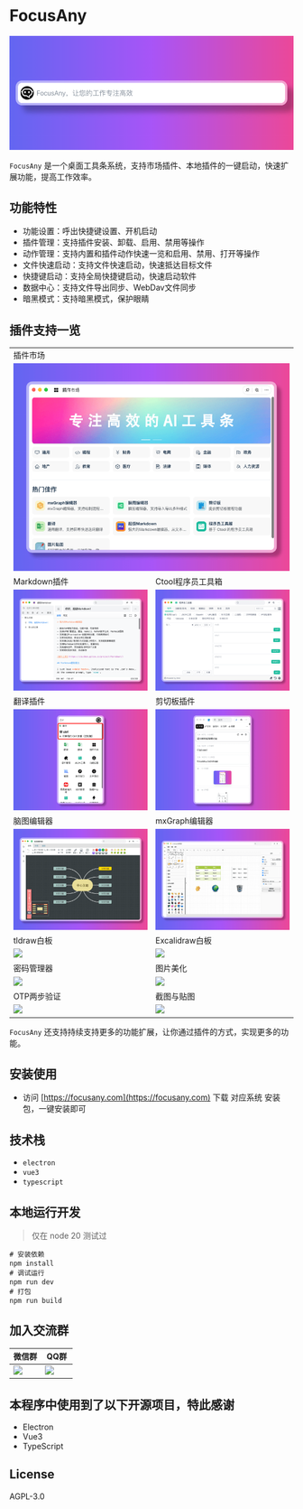 # FocusAny

![](./screenshots/cn/home.png)

`FocusAny` 是一个桌面工具条系统，支持市场插件、本地插件的一键启动，快速扩展功能，提高工作效率。

## 功能特性

- 功能设置：呼出快捷键设置、开机启动
- 插件管理：支持插件安装、卸载、启用、禁用等操作
- 动作管理：支持内置和插件动作快速一览和启用、禁用、打开等操作
- 文件快速启动：支持文件快速启动，快速抵达目标文件
- 快捷键启动：支持全局快捷键启动，快速启动软件
- 数据中心：支持文件导出同步、WebDav文件同步
- 暗黑模式：支持暗黑模式，保护眼睛

## 插件支持一览

<table width="100%">
    <tbody>
        <tr>
            <td colspan="2">插件市场</td>
        </tr>
        <tr>
            <td colspan="2">
                <img style="width:100%;"
                     src="./screenshots/cn/plugin/Store.png" />
            </td>
        </tr>
        <tr>
            <td width="50%">Markdown插件</td>
            <td>Ctool程序员工具箱</td>
        </tr>
        <tr>
            <td>
                <img style="width:100%;"
                     src="./screenshots/cn/plugin/Markdown.png" />
            </td>
            <td>
                <img style="width:100%;" 
                     src="./screenshots/cn/plugin/Ctool.png" />
            </td>
        </tr>
        <tr>
            <td>翻译插件</td>
            <td>剪切板插件</td>
        </tr>
        <tr>
            <td>
                <img style="width:100%;"
                     src="./screenshots/cn/plugin/Translate.png" />
            </td>
            <td>
                <img style="width:100%;" 
                     src="./screenshots/cn/plugin/Clipboard.png" />
            </td>
        </tr>
        <tr>
            <td>脑图编辑器</td>
            <td>mxGraph编辑器</td>
        </tr>
        <tr>
            <td>
                <img style="width:100%;"
                     src="./screenshots/cn/plugin/KityminderEditor.png" />
            </td>
            <td>
                <img style="width:100%;" 
                     src="./screenshots/cn/plugin/MxgraphEditor.png" />
            </td>
        </tr>
        <tr>
            <td>tldraw白板</td>
            <td>Excalidraw白板</td>
        </tr>
        <tr>
            <td>
                <img style="width:100%;"
                     src="https://ms-assets.modstart.com/data/image/2024/12/27/20345_in2n_2839.png" />
            </td>
            <td>
                <img style="width:100%;" 
                     src="https://ms-assets.modstart.com/data/image/2024/12/23/27895_hlat_8257.png" />
            </td>
        </tr>
        <tr>
            <td>密码管理器</td>
            <td>图片美化</td>
        </tr>
        <tr>
            <td>
                <img style="width:100%;"
                     src="https://ms-assets.modstart.com/data/image/2024/12/22/12047_w27p_4263.png" />
            </td>
            <td>
                <img style="width:100%;" 
                     src="https://ms-assets.modstart.com/data/image/2024/12/22/53485_fk4f_3417.png" />
            </td>
        </tr>
        <tr>
            <td>OTP两步验证</td>
            <td>截图与贴图</td>
        </tr>
        <tr>
            <td>
                <img style="width:100%;"
                     src="https://ms-assets.modstart.com/data/image/2024/12/24/7709_81pr_6266.png" />
            </td>
            <td>
                <img style="width:100%;" 
                     src="https://ms-assets.modstart.com/data/image/2024/12/22/42330_u3my_6770.png" />
            </td>
        </tr>
    </tbody>
</table>

`FocusAny` 还支持持续支持更多的功能扩展，让你通过插件的方式，实现更多的功能。

## 安装使用

- 访问 [https://focusany.com](https://focusany.com) 下载 对应系统 安装包，一键安装即可

## 技术栈

- `electron`
- `vue3`
- `typescript`

## 本地运行开发

> 仅在 node 20 测试过

```shell
# 安装依赖
npm install
# 调试运行
npm run dev
# 打包
npm run build
```

## 加入交流群

<table width="100%">
    <thead>
        <tr>
            <th width="50%">微信群</th>
            <th>QQ群</th>
        </tr>
    </thead>
    <tbody>
        <tr>
            <td>
                <img style="width:100%;"
                     src="https://focusany.com/app_manager/image/wechat" />
            </td>
            <td>
                <img style="width:100%;" 
                     src="https://focusany.com/app_manager/image/qq" />
            </td>
        </tr>
    </tbody>
</table>

## 本程序中使用到了以下开源项目，特此感谢

- Electron
- Vue3
- TypeScript

## License

AGPL-3.0
